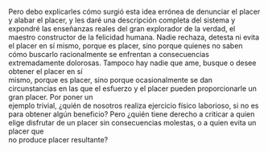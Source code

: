 Pero debo explicarles cómo surgió esta idea errónea de denunciar el placer y alabar el placer, 
y les daré una descripción completa del sistema y expondré las enseñanzas reales del gran explorador de la verdad, el maestro constructor de la felicidad humana. 
Nadie rechaza,
detesta ni evita el placer en sí mismo, porque es placer, sino porque quienes no 
saben cómo buscarlo racionalmente se enfrentan a consecuencias extremadamente dolorosas. Tampoco hay nadie que ame, busque o desee obtener el placer en sí  
mismo, porque es placer, sino porque ocasionalmente se dan circunstancias en las que el esfuerzo y el placer pueden proporcionarle un gran placer. Por poner un  
ejemplo trivial, ¿quién de nosotros realiza ejercicio físico laborioso, si no es  
para obtener algún beneficio? Pero ¿quién tiene derecho a criticar a quien elige disfrutar de un placer sin consecuencias molestas, o a quien evita un placer que  
no produce placer resultante? 
